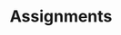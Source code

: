 ---
permalink: /resources/assignments/
layout: home
title: Assignments
parent: Resources
nav_order: 2
has_toc: false
---